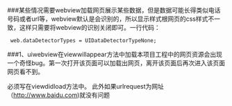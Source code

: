 ###某些情况需要webview加载网页展示某些数据，但是数据可能长得类似电话号码或者url等，webview默认是会识别的，所以显示样式根网页的css样式不一致，这样只需要将webview的识别关闭即可。一行代码：
```
 web.dataDetectorTypes = UIDataDetectorTypeNone;
```


###1、uiwebview在viewwillappear方法中加载本项目工程中的网页资源会出现一个奇怪bug。第一次打开该页面可以加载出网页，离开该页面后再次进入该页面网页看不到。

必须写在viewdidload方法中。
此外如果urlrequest为网址（http://www.baidu.com)就没有问题